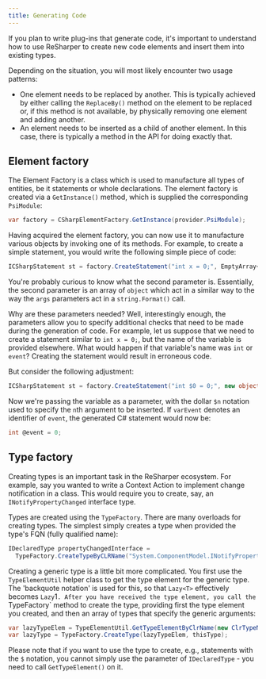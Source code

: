 ```yaml
---
title: Generating Code
---
```


If you plan to write plug-ins that generate code, it's important to understand how to use ReSharper to create new code elements and insert them into existing types.

Depending on the situation, you will most likely encounter two usage patterns:

* One element needs to be replaced by another. This is typically achieved by either calling the `ReplaceBy()` method on the element to be replaced or, if this method is not available, by physically removing one element and adding another.
* An element needs to be inserted as a child of another element. In this case, there is typically a method in the API for doing exactly that.

## Element factory

The Element Factory is a class which is used to manufacture all types of entities, be it statements or whole declarations. The element factory is created via a `GetInstance()` method, which is supplied the corresponding `PsiModule`:

```csharp
var factory = CSharpElementFactory.GetInstance(provider.PsiModule);
```

Having acquired the element factory, you can now use it to manufacture various objects by invoking one of its methods. For example, to create a simple statement, you would write the following simple piece of code:

```csharp
ICSharpStatement st = factory.CreateStatement("int x = 0;", EmptyArray<object>.Instance);
```

You're probably curious to know what the second parameter is. Essentially, the second parameter is an array of `object` which act in a similar way to the way the `args` parameters act in a `string.Format()` call.

Why are these parameters needed? Well, interestingly enough, the parameters allow you to specify additional checks that need to be made during the generation of code. For example, let us suppose that we need to create a statement similar to `int x = 0;`, but the name of the variable is provided elsewhere. What would happen if that variable's name was `int` or `event`? Creating the statement would result in erroneous code.

But consider the following adjustment:

```csharp
ICSharpStatement st = factory.CreateStatement("int $0 = 0;", new object[]{varEvent});
```

Now we're passing the variable as a parameter, with the dollar `$n` notation used to specify the `n`th argument to be inserted. If `varEvent` denotes an identifier of `event`, the generated C# statement would now be:

```csharp
int @event = 0;
```

## Type factory

Creating types is an important task in the ReSharper ecosystem. For example, say you wanted to write a Context Action to implement change notification in a class. This would require you to create, say, an `INotifyPropertyChanged` interface type.

Types are created using the `TypeFactory`. There are many overloads for creating types. The simplest simply creates a type when provided the type's FQN (fully qualified name):

```csharp
IDeclaredType propertyChangedInterface =
  TypeFactory.CreateTypeByCLRName("System.ComponentModel.INotifyPropertyChanged", provider.PsiModule);
```

Creating a generic type is a little bit more complicated. You first use the `TypeElementUtil` helper class to get the type element for the generic type. The 'backquote notation' is used for this, so that `Lazy<T>` effectively becomes `Lazy`1`. After you have received the type element, you call the `TypeFactory` method to create the type, providing first the type element you created, and then an array of types that specify the generic arguments:

```csharp
var lazyTypeElem = TypeElementUtil.GetTypeElementByClrName(new ClrTypeName("System.Lazy`1"), psiModule);
var lazyType = TypeFactory.CreateType(lazyTypeElem, thisType);
```

Please note that if you want to use the type to create, e.g., statements with the `$` notation, you cannot simply use the parameter of `IDeclaredType` - you need to call `GetTypeElement()` on it.

